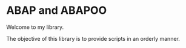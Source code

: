 # ABAP and ABAPOO

Welcome to my library.
  
The objective of this library is to provide scripts in an orderly manner.
 
